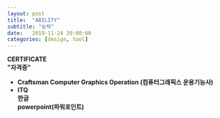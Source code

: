 ```yaml
---
layout: post
title:  "ABILITY"
subtitle: "능력"
date:   2019-11-24 20:00:00
categories: [design, tool]
---
```


<strong>CERTIFICATE<br>
"자격증"<br>
- Craftsman Computer Graphics Operation (컴퓨터그래픽스 운용기능사)<br>
- ITQ<br>
  한글<br>
  powerpoint(파워포인트)<br>
  